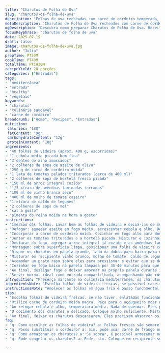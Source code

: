```yaml
---
title: "Charutos de Folha de Uva"
slug: "charutos-de-folha-de-uva"
description: "Folhas de uva recheadas com carne de cordeiro temperada, arroz integral e pinhões dourados. Cozidas lentamente em molho leve de tomate com toque de mel e vinho branco seco. Receita adaptada para evitar lactose, glúten, ovos e produtos lácteos, mantendo textura firme e sabor marcante. Preparo inclui maceração da folha para reduzir amargor, mistura de ingredientes suculentos e finalização com cozimento delicado que garante suculência nas folhas e equilíbrio dos recheios. Serve como entrada aquecida, ótima para encontros e refeições leves."
metaDescription: "Charutos de Folha de Uva recheados com carne de cordeiro e arroz integral. Receita saudável e deliciosa da culinária mediterrânea"
ogDescription: "Descubra como preparar Charutos de Folha de Uva. Receitinha deliciosa e saudável, perfeita para compartilhar em boa companhia."
focusKeyphrase: "charutos de folha de uva"
date: 2025-07-19
draft: false
image: charutos-de-folha-de-uva.jpg
author: "Julia"
prepTime: PT50M
cookTime: PT40M
totalTime: PT1H30M
recipeYield: 20 porções
categories: ["Entradas"]
tags:
- "mediterrânea"
- "entrada"
- "healthy"
- "vegetais"
keywords:
- "charutos"
- "culinária saudável"
- "carne de cordeiro"
breadcrumb: ["Home", "Recipes", "Entradas"]
nutrition: 
 calories: "180"
 fatContent: "9g"
 carbohydrateContent: "12g"
 proteinContent: "10g"
ingredients:
- "40 folhas de videira (aprox. 400 g, escorridas)"
- "1 cebola média picada bem fina"
- "3 dentes de alho amassados"
- "2 colheres de sopa de azeite de oliva"
- "250 g de carne de cordeiro moída"
- "1 lata de tomates pelados triturados (cerca de 400 ml)"
- "2 colheres de sopa de hortelã fresca picada"
- "150 ml de arroz integral cozido"
- "1/3 xícara de amêndoas laminadas torradas"
- "100 ml de vinho branco seco"
- "400 ml de molho de tomate caseiro"
- "1 xícara de caldo de legumes"
- "2 colheres de sopa de mel"
- "sal a gosto"
- "pimenta do reino moída na hora a gosto"
instructions:
- "Imersão das folhas. Lavar bem as folhas de videira e deixá-las de molho em água fria por 1 hora e 15 minutos para amaciar e eliminar o excesso de amargor. Remover delicadamente os talos grossos, se presentes."
- "Refogar: aquecer azeite em fogo médio, acrescentar cebola e alho. Deixar murchar até ficarem transparentes, uns 8 minutos, mexendo para não queimar."
- "Incorporar a carne de cordeiro moída. Cozinhar em fogo alto para dourar bem, mexendo e quebrando pedaços. Deixar evaporar a água que soltar, uns 7 minutos."
- "Juntar os tomates triturados e a hortelã picada. Misturar e cozinhar até reduzir e engrossar, cerca de 6 minutos."
- "Destacar do fogo, agregar arroz integral já cozido e as amêndoas laminadas. Ajustar sal e pimenta. Misturar bem para uniformizar o recheio."
- "Montagem: sobre superfície limpa, posicionar uma folha de videira com a parte brilhante para baixo. Colocar uma colher de sopa cheia do recheio no centro. Dobrar lateralmente as bordas e enrolar firmemente desde a base para formar cilindro compacto. Repetir com o restante dos ingredientes."
- "Dispor os charutos em panela grande, lado da dobra para baixo para não abrir no cozimento, toda a superfície alinhada para otimizar espaço."
- "Misturar em recipiente vinho branco, molho de tomate, caldo de legumes e mel até homogeneizar. Derramar essa mistura sobre os charutos, cobrindo completamente."
- "Acomodar um prato raso sobre eles para pressionar e evitar que se desfaçam na fervura."
- "Cozinhar em fogo baixo na panela tampada por 35-40 minutos para que absorvam sabor sem perder a textura."
- "Ao final, desligar fogo e deixar amornar na própria panela durante 10 minutos antes de servir."
- "Servir morno, ideal como entrada compartilhada, acompanhando pão rústico ou salada fresca."
introduction: "Presença marcante na culinária mediterrânea, os charutos de folha de videira atravessaram séculos e países. A combinação simples de folhas verdes recheadas com carne, arroz e especiarias resulta em mistura de texturas e sabores ricos, onde os distintos temperos naturais falam mais alto que complicações. A absorção lenta dos líquidos traz umidade e aromas na medida certa. Aqui, carne de cordeiro substitui a tradicional de vitela, acrescentando sabor mais intenso e profundo. Arroz integral oferece leveza na mordida e fibras extras. Pinhões deram lugar às amêndoas laminadas, tostadas para crocância a mais. O vinho branco seco corta a gordura, o mel suaviza a acidez do molho. Processo envolve técnica antiga de amaciar a folha para facilitar enrolar, garantindo cápsula firme e macia ao mesmo tempo. Cozimento delicado evita que folhas rasguem, preservando cada unidade para o momento da mesa. Porções equilibradas, servidas mornas, promovem gostinho caseiro e acolhedor, boas para dividir com amigos em dias de preguiça culinária."
ingredientsNote: "Escolha folhas de videira frescas, se possível caseiras ou de produtores locais, para garantir frescor e evitar amargor exacerbado. Se usar enlatadas, enxágue bem e deixe de molho para remover o excesso de sal e conservantes. O arroz integral, pré-cozido, mantém corpo ao recheio e confere textura mais firme, evitando desmanchar durante o preparo. Cordeiro moído precisa estar fresco e magro para não deixar o recheio oleoso demais – peça ao açougueiro para triturar na hora. Amêndoas laminadas aproveitam uma torrada leve em frigideira seca para liberar aroma, substituição interessante aos pignons tradicionais por sabor e textura. O molho de tomate caseiro com baixo teor de açúcar evita doçura artificial. Mel no lugar da cassonade cria leve toque de caramelo natural, trazendo complexidade que harmoniza com o tom ácido do vinho branco seco. Sal e pimenta devem ser ajustados conforme gosto pessoal, sempre lembrando que o caldo leva só tempero leve para não sobrepor. Azeite extra virgem de boa qualidade ajuda na base do refogado. Hortelã fresca, mais rara de encontrar, adiciona frescor, podendo usar salsinha se preferir versão mais neutra."
instructionsNote: "Amolecer as folhas em água fria é passo fundamental para facilitar a manipulação e remover o gosto amargo que pode desconfortar ao paladar. Cortar os talos grosseiros ajuda na hora da montagem, evitando rasgos indesejados. O refogado precisa atingir ponto onde a cebola está translúcida e o alho perfuma, mas sem dourar excessivamente para não amargar. Dourar a carne em fogo forte sela os sucos, proporcionando sabor e textura melhores. Toma cuidado para cozinhar até evaporar o excesso de líquido, assim o recheio não fica aguado. Receita altera os tomates tradicionais para versão pelada e triturada, equilibrando textura do molho. O cozimento rápido após introduzir o tomate espessa o recheio, facilitando a montagem. O vinho branco, misturado ao molho, não entra diretamente no refogado, sendo usado no cozimento final para aromas delicados. Enrolar firme é essencial para que o interior não escape, e o lado dobrado para baixo ajuda a manter o formato. Panela e prato pressionador evitam movimento, prevenindo rasgos e perda de recheio durante o cozimento suave, que deve ser paciente para absorção gradual dos sabores. Deixar repousar é mais que um capricho: contribui para acertar texturas e juntar sabores antes de servir morno, que é a melhor temperatura para entrada."
tips:
- "Escolha folhas de videira frescas. Se não tiver, enlatadas funcionam. Mas cuidado! Enxágue bem. Isso tira o sal e conservantes. Talos grossos devem ser removidos. Assim, ficam mais fáceis de enrolar."
- "Utilize carne de cordeiro moída magra. Peça para o açougueiro moer na hora. Isso garante frescor. O recheio não deve ser oleoso. Isso contribuí para a textura. Misture bem todos os ingredientes do recheio, nada de deixar grumos."
- "Ao refogar cebola e alho, temperatura média. Nada de queimar. Eles precisam murchar. Deve ficar transparente. Isso solta o aroma. Muita atenção na hora de dourar a carne. Fogo alto ajuda, mas cuidado para não deixar seco. O ideal é que evapore bem."
- "O cozimento dos charutos é delicado. Coloque molho suficiente. Mistura de vinho branco e molho de tomate é essencial. O prato precisa de um peso em cima. Isso evita que os charutos desmanchem. Cozinhar em fogo baixo por 35-40 minutos, paciência é chave aqui."
- "Ao final, deixar os charutos descansarem. Eles precisam absorver os sabores. Servir morno é o pico de sabor. Para acompanhar pão rústico ou salada fresca. Pode usar também uma farofinha bem temperada."
faq:
- "q: Como escolher as folhas de videira? a: Folhas frescas são sempre melhores. Pode meter na água fria. Para amaciar. Se enlatadas, enxágue bem. Retira o sal em excesso."
- "q: Posso substituir o cordeiro? a: Sim, pode usar carne de frango ou até de porco. O sabor muda, mas a receita ainda funciona. Atente ao grau de gordura. Assim, fique esperto no recheio."
- "q: Como armazenar os charutos? a: Se sobrar, é possível armazenar na geladeira. Coloque em recipiente fechado. Dura até 3 dias. Reaqueça em fogo baixo, com molho. Isso preserva a textura."
- "q: Pode congelar os charutos? a: Pode, sim. Coloque em recipiente seguro. Isso é prático. Pode congelar por até 3 meses. Descongele na geladeira e aqueça devagar."

---
```

